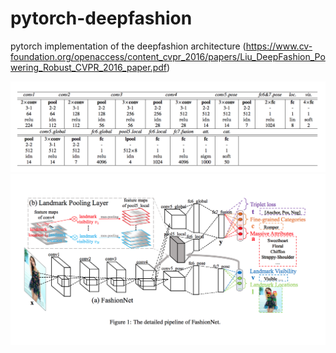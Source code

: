 # pytorch-deepfashion
pytorch implementation of the deepfashion architecture (https://www.cv-foundation.org/openaccess/content_cvpr_2016/papers/Liu_DeepFashion_Powering_Robust_CVPR_2016_paper.pdf)

![alt text](ims/fn1.png "DeepFashion")
![alt text](ims/fn2.png "DeepFashion")
